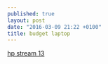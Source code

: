 ```yaml
---
published: true
layout: post
date: "2016-03-09 21:22 +0100"
title: budget laptop
---
```


[hp stream 13](https://www.mimovrste.com/prenosniki/hp-prenosnik-stream-13-c100nm-n3050-2gb32gbw10h64)
